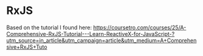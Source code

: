 # RxJS

Based on the tutorial I found here: https://coursetro.com/courses/25/A-Comprehensive-RxJS-Tutorial---Learn-ReactiveX-for-JavaScript-?utm_source=in_article&utm_campaign=article&utm_medium=A+Comprehensive+RxJS+Tuto
